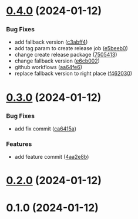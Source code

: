 # [0.4.0](https://github.com/paveldonehq/Test-Buddy-CI-CD/compare/v0.3.0...v0.4.0) (2024-01-12)


### Bug Fixes

* add fallback version ([c3abff4](https://github.com/paveldonehq/Test-Buddy-CI-CD/commit/c3abff4bcbef3ed298f17e2961af00dd51ef9a80))
* add tag param to create release job ([e5beeb0](https://github.com/paveldonehq/Test-Buddy-CI-CD/commit/e5beeb00d6f2521fb4c59bf589151506224fda56))
* change create release package ([7505413](https://github.com/paveldonehq/Test-Buddy-CI-CD/commit/75054139a15129951526fc2c6b22787683e4f339))
* change fallback version ([e6cb002](https://github.com/paveldonehq/Test-Buddy-CI-CD/commit/e6cb00259e6976587433ec6a4bd6b445231168a0))
* github workflows ([aa64fe6](https://github.com/paveldonehq/Test-Buddy-CI-CD/commit/aa64fe6c058c921727ffa54e5ba2e9af8efa7088))
* replace fallback version to right place ([f462030](https://github.com/paveldonehq/Test-Buddy-CI-CD/commit/f4620307ecd4cb8f244d5494b39997d0defc5746))



# [0.3.0](https://github.com/paveldonehq/Test-Buddy-CI-CD/compare/v0.2.0...v0.3.0) (2024-01-12)


### Bug Fixes

* add fix commit ([ca6415a](https://github.com/paveldonehq/Test-Buddy-CI-CD/commit/ca6415a4385c0f613a821c4419725e737a282d98))


### Features

* add feature commit ([4aa2e8b](https://github.com/paveldonehq/Test-Buddy-CI-CD/commit/4aa2e8b94e9ea3c492da6d9b7d339ecf951fb8bc))



# [0.2.0](https://github.com/paveldonehq/Test-Buddy-CI-CD/compare/v0.1.0...v0.2.0) (2024-01-12)



# 0.1.0 (2024-01-12)



